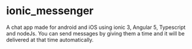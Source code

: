 # ionic_messenger
A chat app made for android and iOS using ionic 3, Angular 5, Typescript and nodeJs. You can send messages by giving them a time and it will be delivered at that time automatically.

